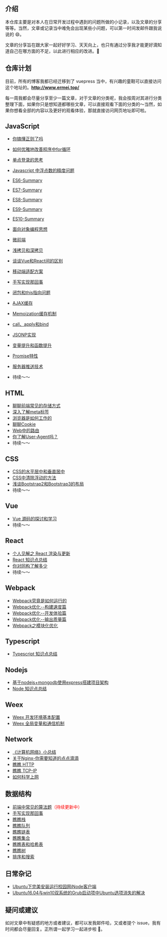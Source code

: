 ## 介绍

本仓库主要是对本人在日常开发过程中遇到的问题所做的小记录，以及文章的分享等等。当然，文章或记录当中难免会出现某些小问题，可以第一时间发邮件跟我说说的 😄。

文章的分享旨在跟大家一起好好学习、天天向上，也只有通过分享我才能更好滴知道自己在哪方面的不足，以此进行相应的改进。💪



## 仓库计划

目前，所有的博客我都已经迁移到了 vuepress 当中，有兴趣的童鞋可以直接访问这个地址的。**http://www.ermei.top/**

每一周我都会尽量分享至少一篇文章，对于文章的分类呢，我会按周对其进行分类整理下面，如果你只是想知道都哪些文章，可以直接观看下面的分类的～当然，如果你想看全部的内容以及更好的观看体验，那就直接访问网页地址即可啦。



## JavaScript

- [你搞懂正则了吗](http://www.ermei.top/javascript/javascript-learning-and-summary/你搞懂正则了吗.html)

- [如何优雅地改善程序中for循环](http://www.ermei.top/javascript/javascript-learning-and-summary/如何优雅地改善程序中for循环.html)

- [单点登录的思考](http://www.ermei.top/javascript/javascript-learning-and-summary/单点登录的思考.html)

- [Javascript 中浮点数的精度问题](http://www.ermei.top/javascript/javascript-learning-and-summary/Javascript\%20中浮点数的精度问题.html)

- [ES6-Summary](http://www.ermei.top/javascript/javascript-learning-and-summary/ES6-Summary.html)

- [ES7-Summary](http://www.ermei.top/javascript/javascript-learning-and-summary/ES7-Summary.html)

- [ES8-Summary](http://www.ermei.top/javascript/javascript-learning-and-summary/ES8-Summary.html)

- [ES9-Summary](http://www.ermei.top/javascript/javascript-learning-and-summary/ES9-Summary.html)

- [ES10-Summary](http://www.ermei.top/javascript/javascript-learning-and-summary/ES10-Summary.html)

- [面向对象编程思想](http://www.ermei.top/javascript/javascript-learning-and-summary/面向对象编程.html)

- [微前端](http://www.ermei.top/javascript/javascript-learning-and-summary/微前端.html)

- [浅拷贝和深拷贝](http://www.ermei.top/javascript/javascript-learning-and-summary/浅拷贝和深拷贝.html)

- [谈谈Vue和React间的区别](http://www.ermei.top/javascript/javascript-learning-and-summary/谈谈Vue和React间的区别.html)

- [移动端适配方案](http://www.ermei.top/javascript/javascript-learning-and-summary/移动端适配方案.html)

- [手写实现那回事](http://www.ermei.top/javascript/javascript-learning-and-summary/手写实现那回事.html)

- [闭包和this指向问题](http://www.ermei.top/javascript/javascript-learning-and-summary/Talking-About-JS-Closures-And-This-Keywords.html)

- [AJAX缓存](http://www.ermei.top/javascript/javascript-learning-and-summary/AJAX-Cache-Principle.html)

- [Memoization缓存机制](http://www.ermei.top/javascript/javascript-learning-and-summary/Memoization-Cache-Mechanism.html)

- [call、apply和bind](http://www.ermei.top/javascript/javascript-learning-and-summary/Talk-About-Calls-Apply-And-Bind-In-JavaScript.html)

- [JSONP实现](http://www.ermei.top/javascript/javascript-learning-and-summary/The-Concrete-Realization-Of-Jsonp.html)

- [变量提升和函数提升](http://www.ermei.top/javascript/javascript-learning-and-summary/Variables-And-Functions-Hosting-In-Javascript.html)

- [Promise特性](http://www.ermei.top/javascript/javascript-learning-and-summary/On-The-New-Characteristics-Of-Promise.html)

- [服务器推送技术](http://www.ermei.top/javascript/javascript-learning-and-summary/Talking-About-The-Push-Technology-Of-WEB-Server.html)

- 待续～～

  

## HTML

- [聊聊前端常见的存储方式](http://www.ermei.top/html/html-learning-and-summary/聊聊前端常见的存储方式.html)
- [深入了解meta标签](http://www.ermei.top/html/html-learning-and-summary/In-Depth-Understanding-HTML-Meta-Tag.html)
- [浏览器是如何工作的](http://www.ermei.top/html/html-learning-and-summary/How-Browser-Work.html)
- [聊聊Cookie](http://www.ermei.top/html/html-learning-and-summary/Chat-With-Cookies.html)
- [Web中的路由](http://www.ermei.top/html/html-learning-and-summary/Understand-The-Routing-In-The-Web.html)
- [你了解User-Agent吗？](http://www.ermei.top/html/html-learning-and-summary/Understanding-User-Agent-In-Depth.html)
- 待续～～



## CSS

- [CSS的水平居中和垂直居中](http://www.ermei.top/css/css-learning-and-summary/Sum-Up-CSS-Horizontal-And-Vertical-Center.html)
- [ CSS中清除浮动的方法](http://www.ermei.top/css/css-learning-and-summary/Talking-About-The-Method-Of-Clearing-Floating-In-CSS.html)
- [浅谈Bootstrap2和Bootstrap3的布局](http://www.ermei.top/css/css-learning-and-summary/On-The-Layout-Of-Bs2-And-Bs3.html)
- 待续～～



## Vue

- [Vue 源码的探讨和学习](https://github.com/Andraw-lin/about-Vue)
- 待续～～



## React

- [个人见解之 React 渲染与更新](http://www.ermei.top/react/react-learning-and-summary/About-React-Render-And-Update.html)
- [React 知识点总结](http://www.ermei.top/react/react-learning-and-summary/React-Summary.html)
- [你对同构了解多少](http://www.ermei.top/javascript/javascript-learning-and-summary/你对同构了解多少.html)
- 待续～～



## Webpack

- [Webpack究竟是如何运行的](http://www.ermei.top/webpack/webpack-learning-and-summary/Webpack究竟是如何运行的.html)
- [Webpack优化--构建速度篇](http://www.ermei.top/webpack/webpack-learning-and-summary/Webpack优化--构建速度篇.html)
- [Webpack优化--开发体验篇](http://www.ermei.top/webpack/webpack-learning-and-summary/Webpack优化--开发体验篇.html)
- [Webpack优化--输出质量篇](http://www.ermei.top/webpack/webpack-learning-and-summary/Webpack优化--输出质量篇.html)
- [Webpack之模块化优化](http://www.ermei.top/webpack/webpack-learning-and-summary/Webpack之模块化优化.html)



## Typescript

- [Typescript 知识点总结](http://www.ermei.top/ts/ts-learning-and-summary/Typescript-Base.html)



## Nodejs

- [ 基于nodejs+mongodb使用express搭建项目架构](http://www.ermei.top/nodejs/nodejs-learning-and-summary/Express-Build-Architecture-Based-On-Node-And-Mongodb.html)
- [Node 知识点总结](http://www.ermei.top/nodejs/nodejs-learning-and-summary/Node-基础知识.html)



## Weex

- [Weex 开发环境基本配置](http://www.ermei.top/weex/weex-learning-and-summary/开发环境基本配置.html)
- [Weex 全局变量和通信机制](http://www.ermei.top/weex/weex-learning-and-summary/weex全局变量和通信机制.html)



## Network

- [《计算机网络》小总结](http://www.ermei.top/network/network-learning-and-summary/The-Basic-Knowledge-Of-Network.html)
- [关于Nginx-你需要知道的点点滴滴](http://www.ermei.top/network/network-learning-and-summary/关于Nginx-你需要知道的点点滴滴.html)
- [瞧瞧 HTTP](http://www.ermei.top/network/network-learning-and-summary/HTTP.html)
- [瞧瞧 TCP-IP](http://www.ermei.top/network/network-learning-and-summary/TCP-IP.html)
- [如何科学上网](http://www.ermei.top/network/network-learning-and-summary/如何科学上网.html)



## 数据结构

- [前端中常见的算法题](http://www.ermei.top/datastructure/datastructure-learning-and-summary/前端中常见的算法题.html)<span style="color: red;">（持续更新中）</span>
- [手写实现那回事](http://www.ermei.top/datastructure/datastructure-learning-and-summary/手写实现那回事.html)
- [瞧瞧栈](http://www.ermei.top/datastructure/datastructure-learning-and-summary/Stack.html)
- [瞧瞧队列](http://www.ermei.top/datastructure/datastructure-learning-and-summary/Queue.html)
- [瞧瞧链表](http://www.ermei.top/datastructure/datastructure-learning-and-summary/LinkedList.html)
- [瞧瞧集合](http://www.ermei.top/datastructure/datastructure-learning-and-summary/Set.html)
- [瞧瞧表和哈希表](http://www.ermei.top/datastructure/datastructure-learning-and-summary/Dictionary.html)
- [瞧瞧树](http://www.ermei.top/datastructure/datastructure-learning-and-summary/Tree.html)
- [排序和搜索](http://www.ermei.top/datastructure/datastructure-learning-and-summary/ArraySort.html)



## 日常杂记

- [Ubuntu下完美安装运行校园网iNode客户端](http://www.ermei.top/mixin/mixin-learning-and-summary/Run-Client-Of-iNode-Under-The-Ubuntu-System-perfectly.html)
- [Ubuntu16.04与win10双系统的Grub启动项中Ubuntu选项消失的解决](http://www.ermei.top/mixin/mixin-learning-and-summary/Ubuntu16.04-And-Win10-Dual-System-Grub-Startup-Items-In-The-Solution-To-The-Disappearance-Of-Ubuntu-Options.html)



## 疑问或建议

如对文章中有疑惑的地方或者建议，都可以发我邮件哈，又或者提个 issue，我有时间都会尽量回复。正所谓一起学习一起进步啦 💪。






















































